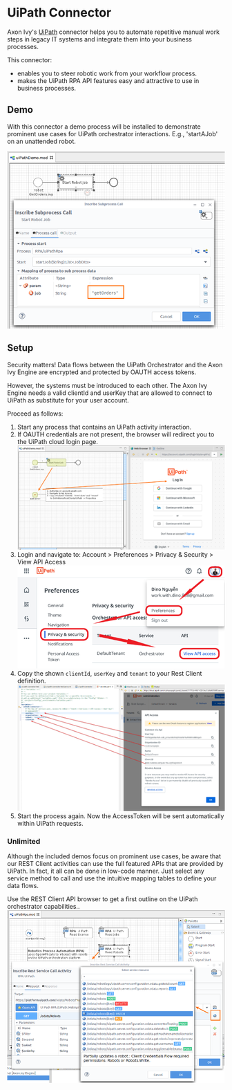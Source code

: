 # UiPath Connector
Axon Ivy's [UiPath](https://www.uipath.com/) connector helps you to automate repetitive manual work steps in legacy IT systems and integrate them into your business processes.

This connector:

- enables you to steer robotic work from your workflow process. 
- makes the UiPath RPA API features easy and attractive to use in business
  processes.

## Demo

With this connector a demo process will be installed to demonstrate prominent
use cases for UiPath orchestrator interactions. E.g., 'startAJob' on an
unattended robot.

 ![copy-properties](images/startJobSample.png)

## Setup

Security matters! Data flows between the UiPath Orchestrator and the Axon Ivy
Engine are encrypted and protected by OAUTH access tokens.

However, the systems must be introduced to each other. The Axon Ivy Engine needs
a valid clientId and userKey that are allowed to connect to UiPath as substitute
for your user account.

Proceed as follows:
1. Start any process that contains an UiPath activity interaction.
1. If OAUTH credentials are not present, the browser will redirect you to the UiPath cloud login page.
  ![cloud-navigate](images/authErrorHandling.png)
1. Login and navigate to: Account > Preferences > Privacy & Security > View API Access
  ![cloud-access](images/cloudApiAccess.png)
1. Copy the shown `clientId`, `userKey` and `tenant` to your Rest Client definition.
  ![copy-properties](images/copyAuth_idKeyTenant.png)
1. Start the process again. Now the AccessToken will be sent automatically within UiPath requests.


### Unlimited

Although the included demos focus on prominent use cases, be aware that our REST
Client activities can use the full featured APIs that are provided by UiPath. In
fact, it all can be done in low-code manner. Just select any service method to
call and use the intuitive mapping tables to define your data flows.

Use the REST Client API browser to get a first outline on the UiPath orchestrator capabilities..
 ![api-browser](images/apiBrowserUiPath.png)


